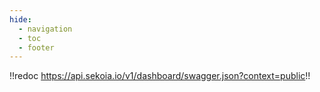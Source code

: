 ```yaml
---
hide:
  - navigation
  - toc
  - footer
---
```


!!redoc https://api.sekoia.io/v1/dashboard/swagger.json?context=public!!
